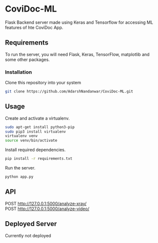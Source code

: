 # CoviDoc-ML
Flask Backend server made using Keras and Tensorflow for accessing ML features of hte CoviDoc App.
## Requirements
To run the server, you will need Flask, Keras, TensorFlow, matplotlib and some other packages.
### Installation
Clone this repository into your system
```bash
git clone https://github.com/AdarshNandanwar/CoviDoc-ML.git
```
## Usage
Create and activate a virtualenv.
```bash
sudo apt-get install python3-pip
sudo pip3 install virtualenv 
virtualenv venv 
source venv/bin/activate
```
Install required dependencies.
```bash
pip install -r requirements.txt
```
Run the server.
```bash
python app.py
```
## API
POST http://127.0.0.1:5000/analyze-xray/  
POST http://127.0.0.1:5000/analyze-video/
## Deployed Server
Currently not deployed
